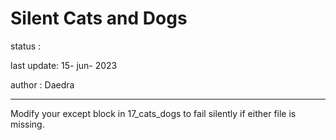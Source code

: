 # Silent Cats and Dogs

status : 

last update: 15- jun- 2023

author : Daedra
<hr/>

Modify your except block in 17_cats_dogs to fail silently if either file is missing.

